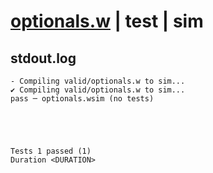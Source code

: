 # [optionals.w](../../../../examples/tests/valid/optionals.w) | test | sim

## stdout.log
```log
- Compiling valid/optionals.w to sim...
✔ Compiling valid/optionals.w to sim...
pass ─ optionals.wsim (no tests)
 




Tests 1 passed (1) 
Duration <DURATION>

```

